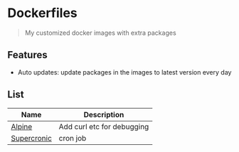 # Dockerfiles

> My customized docker images with extra packages

## Features

- Auto updates: update packages in the images to latest version every day

## List

| Name                                   | Description                |
| -------------------------------------- | -------------------------- |
| [Alpine](./alpine/README.md)           | Add curl etc for debugging |
| [Supercronic](./supercronic/README.md) | cron job                   |
